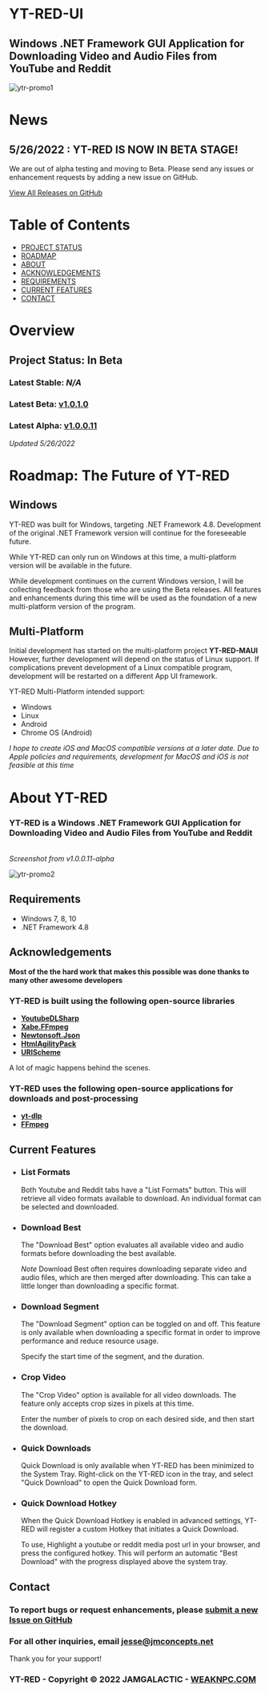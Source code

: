 # YT-RED-UI

## Windows .NET Framework GUI Application for Downloading Video and Audio Files from YouTube and Reddit  


![ytr-promo1](https://user-images.githubusercontent.com/26498008/167324218-a222b6b3-1a32-4aa5-966a-13357cec72e0.jpg)

# **News**
## **5/26/2022 : YT-RED IS NOW IN BETA STAGE!**
We are out of alpha testing and moving to Beta.  Please send any issues or enhancement requests by adding a new issue on GitHub.

[View All Releases on GitHub](https://github.com/adanvdo/YT-RED-UI/releases)

# Table of Contents
- [PROJECT STATUS](#status)
- [ROADMAP](#future)
- [ABOUT](#about)
- [ACKNOWLEDGEMENTS](#acknowledgements)
- [REQUIREMENTS](#requirements)
- [CURRENT FEATURES](#current-features)
- [CONTACT](#contact)

# **Overview**

## Project Status: **In Beta** <a name="status"></a>

### **Latest Stable**: *N/A*

### **Latest Beta: [v1.0.1.0](https://github.com/adanvdo/YT-RED-UI/releases/tag/v1.0.1.0-beta)**

### **Latest Alpha: [v1.0.0.11](https://github.com/adanvdo/YT-RED-UI/releases/tag/v1.0.0.11-alpha)**

*Updated 5/26/2022*

# **Roadmap: The Future of YT-RED** <a name="future"></a>

## Windows
YT-RED was built for Windows, targeting .NET Framework 4.8. 
Development of the original .NET Framework version will continue for the foreseeable future.

While YT-RED can only run on Windows at this time, a multi-platform version will be available in the future.

While development continues on the current Windows version, I will be collecting feedback from those who are using the Beta releases. All features and enhancements during this time will be used as the foundation of a new multi-platform version of the program.

## Multi-Platform
Initial development has started on the multi-platform project **YT-RED-MAUI** 
However, further development will depend on the status of Linux support. If complications prevent development of a Linux compatible program, development will be restarted on a different App UI framework.

YT-RED Multi-Platform intended support:
- Windows
- Linux
- Android
- Chrome OS (Android)

*I hope to create iOS and MacOS compatible versions at a later date. Due to Apple policies and requirements, development for MacOS and iOS is not feasible at this time*
  

# **About YT-RED** <a name="about"></a>

### YT-RED is a Windows .NET Framework GUI Application for Downloading Video and Audio Files from YouTube and Reddit
  \
*Screenshot from v1.0.0.11-alpha*

![ytr-promo2](https://user-images.githubusercontent.com/26498008/167324533-f962636c-be97-4210-ac38-cbad8cf2195a.jpg)

## **Requirements** <a name="requirements"></a>
- Windows 7, 8, 10
- .NET Framework 4.8

## **Acknowledgements** <a name="acknowledgements"></a>
**Most of the the hard work that makes this possible was done thanks to many other awesome developers**

### **YT-RED is built using the following open-source libraries**
- [**YoutubeDLSharp**](https://github.com/Bluegrams/YoutubeDLSharp)
- [**Xabe.FFmpeg**](https://github.com/tomaszzmuda/Xabe.FFmpeg)
- [**Newtonsoft.Json**](https://github.com/JamesNK/Newtonsoft.Json)
- [**HtmlAgilityPack**](https://github.com/zzzprojects/html-agility-pack/)
- [**URIScheme**](https://github.com/HMBSbige/URIScheme)

A lot of magic happens behind the scenes. 
### **YT-RED uses the following open-source applications for downloads and post-processing**
- [**yt-dlp**](https://github.com/yt-dlp/yt-dlp)
- [**FFmpeg**](https://github.com/FFmpeg/FFmpeg)

## **Current Features** <a name="current-features"></a>
- ### List Formats
  Both Youtube and Reddit tabs have a "List Formats" button.
  This will retrieve all video formats available to download.
  An individual format can be selected and downloaded.

- ### Download Best
  The "Download Best" option evaluates all available video and audio formats before downloading the best available.

  *Note* Download Best often requires downloading separate video and audio files, which are then merged after downloading. This can take a little longer than downloading a specific format.

- ### Download Segment
  The "Download Segment" option can be toggled on and off. This feature is only available when downloading a specific format in order to improve performance and reduce resource usage.

  Specify the start time of the segment, and the duration.

- ### Crop Video
  The "Crop Video" option is available for all video downloads. The feature only accepts crop sizes in pixels at this time. 

  Enter the number of pixels to crop on each desired side, and then start the download.

- ### Quick Downloads
  Quick Download is only available when YT-RED has been minimized to the System Tray. Right-click on the YT-RED icon in the tray, and select "Quick Download" to open the Quick Download form.

- ### Quick Download Hotkey
  When the Quick Download Hotkey is enabled in advanced settings, YT-RED will register a custom Hotkey that initiates a Quick Download.

  To use, Highlight a youtube or reddit media post url in your browser, and press the configured hotkey. This will perform an automatic "Best Download" with the progress displayed above the system tray.

## **Contact**
### **To report bugs or request enhancements, please  [submit a new Issue on GitHub](https://github.com/adanvdo/YT-RED-UI/issues/new)**
### **For all other inquiries, email [jesse@jmconcepts.net](mailto:jesse@jmconcepts.net)**

Thank you for your support!
  
### YT-RED -  Copyright © 2022 JAMGALACTIC - [WEAKNPC.COM](https://www.weaknpc.com)
